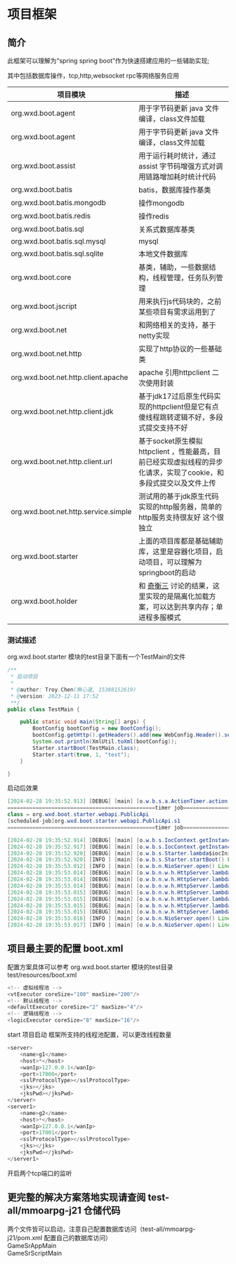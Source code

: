 # 项目框架
## 简介
此框架可以理解为“spring spring boot”作为快速搭建应用的一些辅助实现;
<p>其中包括数据库操作，tcp,http,websocket rpc等网络服务应用
<p>

| 项目模块 | 描述  |
|------|-----|
|org.wxd.boot.agent|用于字节码更新 java 文件编译，class文件加载 |
|org.wxd.boot.agent| 用于字节码更新 java 文件编译，class文件加载|
|org.wxd.boot.assist| 用于运行耗时统计，通过 assist 字节码增强方式对调用链路增加耗时统计代码|
|org.wxd.boot.batis   | batis，数据库操作基类|
|org.wxd.boot.batis.mongodb | 操作mongodb|
|org.wxd.boot.batis.redis   | 操作redis|
|org.wxd.boot.batis.sql     | 关系式数据库基类|
|org.wxd.boot.batis.sql.mysql | mysql|
|org.wxd.boot.batis.sql.sqlite | 本地文件数据库|
|org.wxd.boot.core             | 基类，辅助，一些数据结构，线程管理，任务队列管理|
|org.wxd.boot.jscript          | 用来执行js代码块的，之前某些项目有需求运用到了|
|org.wxd.boot.net              | 和网络相关的支持，基于netty实现|
|org.wxd.boot.net.http         | 实现了http协议的一些基础类|
|org.wxd.boot.net.http.client.apache  | apache 引用httpclient 二次使用封装|
|org.wxd.boot.net.http.client.jdk     | 基于jdk17过后原生代码实现的httpclient但是它有点傻线程跳转逻辑不好，多段式提交支持不好|
|org.wxd.boot.net.http.client.url     | 基于socket原生模拟httpclient ，性能最高，目前已经实现虚拟线程的异步化请求，实现了cookie，和多段式提交以及文件上传|
|org.wxd.boot.net.http.service.simple | 测试用的基于jdk原生代码实现的http服务器，简单的http服务支持很友好 这个很独立|
|org.wxd.boot.starter                 | 上面的项目库都是基础辅助库，这里是容器化项目，启动项目，可以理解为springboot的启动|
|org.wxd.boot.holder                  | 和 [奇衡三]() 讨论的结果，这里实现的是隔离化加载方案，可以达到共享内存；单进程多服模式|


### 测试描述

org.wxd.boot.starter 模块的test目录下面有一个TestMain的文件

```java
/**
 * 启动项目
 *
 * @author: Troy.Chen(無心道, 15388152619)
 * @version: 2023-12-11 17:52
 **/
public class TestMain {

    public static void main(String[] args) {
        BootConfig bootConfig = new BootConfig();
        bootConfig.getHttp().getHeaders().add(new WebConfig.Header().setKey("1").setValue("2"));
        System.out.println(XmlUtil.toXml(bootConfig));
        Starter.startBoot(TestMain.class);
        Starter.start(true, 1, "test");
    }

}
```

启动后效果
```java
[2024-02-28 19:35:52.913] [DEBUG] [main] [o.w.b.s.a.ActionTimer.action() Line:63 ] - 
===============================================timer job=========================================================
class = org.wxd.boot.starter.webapi.PublicApi
[scheduled-job]org.wxd.boot.starter.webapi.PublicApi.s1
===============================================timer job=========================================================

[2024-02-28 19:35:52.914] [DEBUG] [main] [o.w.b.s.IocContext.getInstance() Line:38 ] - 1365163763 org.wxd.boot.starter.webapi.PublicApi
[2024-02-28 19:35:52.917] [DEBUG] [main] [o.w.b.s.IocContext.getInstance() Line:38 ] - 1365163763 org.wxd.boot.starter.webapi.ServerApi
[2024-02-28 19:35:52.920] [DEBUG] [main] [o.w.b.s.Starter.lambda$iocInitBean$11() Line:210] - bean init class org.wxd.boot.starter.webapi.ServerApi
[2024-02-28 19:35:52.920] [INFO ] [main] [o.w.b.s.Starter.startBoot() Line:125] - 主容器初始化完成：22790969
[2024-02-28 19:35:53.012] [INFO ] [main] [o.w.b.n.NioServer.open() Line:116] - class org.wxd.boot.starter.service.HsService http-server default http://127.0.0.1:19000 - 19000 服务器已启动
[2024-02-28 19:35:53.014] [DEBUG] [main] [o.w.b.n.w.h.HttpServer.lambda$open$0() Line:204] - http://127.0.0.1:19000/publicapi/index
[2024-02-28 19:35:53.014] [DEBUG] [main] [o.w.b.n.w.h.HttpServer.lambda$open$0() Line:204] - http://127.0.0.1:19000/publicapi/test0
[2024-02-28 19:35:53.014] [DEBUG] [main] [o.w.b.n.w.h.HttpServer.lambda$open$0() Line:204] - http://127.0.0.1:19000/publicapi/test1
[2024-02-28 19:35:53.015] [DEBUG] [main] [o.w.b.n.w.h.HttpServer.lambda$open$0() Line:204] - http://127.0.0.1:19000/publicapi/test2
[2024-02-28 19:35:53.015] [DEBUG] [main] [o.w.b.n.w.h.HttpServer.lambda$open$0() Line:204] - http://127.0.0.1:19000/publicapi/test3
[2024-02-28 19:35:53.015] [DEBUG] [main] [o.w.b.n.w.h.HttpServer.lambda$open$0() Line:204] - http://127.0.0.1:19000/serverapi/index
[2024-02-28 19:35:53.015] [DEBUG] [main] [o.w.b.n.w.h.HttpServer.lambda$open$0() Line:204] - http://127.0.0.1:19000/serverapi/sdk
[2024-02-28 19:35:53.016] [INFO ] [main] [o.w.b.n.NioServer.open() Line:116] - class org.wxd.boot.starter.service.TsService tcp-server default 127.0.0.1:17000 - 17000 服务器已启动
[2024-02-28 19:35:53.017] [INFO ] [main] [o.w.b.n.NioServer.open() Line:116] - class org.wxd.boot.starter.service.WsService web-server default - 18000 服务器已启动
```

## 项目最主要的配置 boot.xml

配置方案具体可以参考 org.wxd.boot.starter 模块的test目录 test/resources/boot.xml

```java
<!-- 虚拟线程池 -->
<vtExecutor coreSize="100" maxSize="200"/>
<!-- 默认线程池 -->
<defaultExecutor coreSize="2" maxSize="4"/>
<!-- 逻辑线程池 -->
<logicExecutor coreSize="8" maxSize="16"/>
```
start 项目启动 框架所支持的线程池配置，可以更改线程数量
```java
<server>
    <name>g1</name>
    <host>*</host>
    <wanIp>127.0.0.1</wanIp>
    <port>17000</port>
    <sslProtocolType></sslProtocolType>
    <jks></jks>
    <jksPwd></jksPwd>
</server>
<server1>
    <name>g2</name>
    <host>*</host>
    <wanIp>127.0.0.1</wanIp>
    <port>17001</port>
    <sslProtocolType></sslProtocolType>
    <jks></jks>
    <jksPwd></jksPwd>
</server1>
```
开启两个tcp端口的监听

## 更完整的解决方案落地实现请查阅 test-all/mmoarpg-j21 仓储代码

两个文件皆可以启动，注意自己配置数据库访问（test-all/mmoarpg-j21/pom.xml 配置自己的数据库访问）
<br>GameSrAppMain
<br>GameSrScriptMain